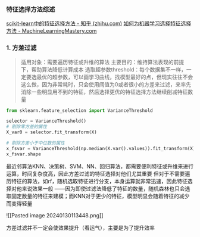 ### 特征选择方法综述
[scikit-learn中的特征选择方法 - 知乎 (zhihu.com)](https://zhuanlan.zhihu.com/p/141506312)
[如何为机器学习选择特征选择方法 - MachineLearningMastery.com](https://machinelearningmastery.com/feature-selection-with-real-and-categorical-data/)

### 1. 方差过滤

>适用对象：需要遍历特征或升维的算法
>主要目的：维持算法表现的前提下，帮助算法降低计算成本
>选取超参数threshold：每个数据集不一样，一定要选最优的超参数，可以画学习曲线，找模型最好的点，但现实往往不会这么做，因为非常耗时，只会使用阈值为0或者很小的方差来过滤，来率先消除一些明显用不到的特征，然后选择更优的特征选择方法继续削减特征数量

``` python
from sklearn.feature_selection import VarianceThreshold

selector = VarianceThreshold()
# 剔除零方差的属性
X_var0 = selector.fit_transform(X)

# 剔除方差小于中位数的属性
x_fsvar = VarianceThreshold(np.median(X.var().values)).fit_transform(X)
x_fsvar.shape
```
最近邻算法KNN、决策树、SVM、NN、回归算法，都需要便利特征或升维来进行运算，时间复杂度高，因此方差过滤的特征选择对他们尤其重要
但对于不需要遍历特征的算法，如rf，随机选取特征进行分支，本身运算就非常迅速，因此特征选择对他来说效果一般
——因为即使过滤法降低了特征的数量，随机森林也只会选取固定数量的特征来建模；而KNN对于更少的特征，模型明显会随着特征的减少而变得轻量

![[Pasted image 20240130113448.png]]

方差过滤并不一定会使效果提升（看运气），主要是为了提升效率


